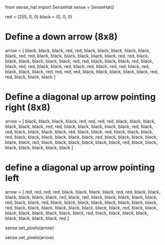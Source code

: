 from sense_hat import SenseHat
sense = SenseHat()

red = (255, 0, 0)
black = (0, 0, 0)

# Define a down arrow (8x8)
arrow = [
    black, black, black, red,   red,   black, black, black,
    black, black, black, red,   red,   black, black, black,
    black, black, black, red,   red,   black, black, black,
    black, black, black, red,   red,   black, black, black,
    red,   black, black, red,   red,   black, black, red,
    black, red,   black, red,   red,   black, red,   black,
    black, black, red,   red,   red,   red,   black, black,
    black, black, black, red,   red,   black, black, black
]
# Define a diagonal up arrow pointing right (8x8)
arrow = [
    black, black, black, black, red, red, red, red,
    black, black, black, black, black, black, red, red,
    black, black, black, black, black, red, black, red,
    black, black, black, black, red, black, black, red,
    black, black, black, red, black, black, black, black,
    black, black, red, black, black, black, black, black,
    black, red, black, black, black, black, black, black,
    red, black, black, black, black, black, black, black
]
# define a diagonal up arrow pointing left

arrow = [
    red, red, red, red, black, black, black, black, 
    red, red, black, black, black, black, black, black,
    red, black, red, black, black, black, black, black,
    red, black, black, red, black, black, black, black,
    black, black, black, black, red, black, black, black,
    black, black, black, black, black, red, black, black,
    black, black, black, black, black, black, red, black,
    black, black, black, black, black, black, black, red
]

sense.set_pixels(arrow)  

sense.set_pixels(arrow)
